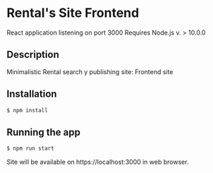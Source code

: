 
# Rental's Site Frontend

React application listening on port 3000
Requires Node.js v. > 10.0.0

## Description

Minimalistic Rental search y publishing site: Frontend site

## Installation

```bash
$ npm install
```

## Running the app

```bash
$ npm run start
```

Site will be available on https://localhost:3000 in web browser.
